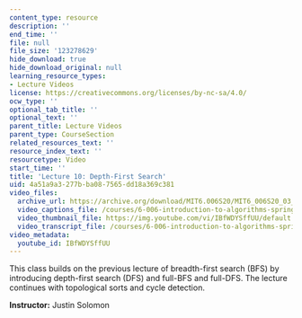 ```yaml
---
content_type: resource
description: ''
end_time: ''
file: null
file_size: '123278629'
hide_download: true
hide_download_original: null
learning_resource_types:
- Lecture Videos
license: https://creativecommons.org/licenses/by-nc-sa/4.0/
ocw_type: ''
optional_tab_title: ''
optional_text: ''
parent_title: Lecture Videos
parent_type: CourseSection
related_resources_text: ''
resource_index_text: ''
resourcetype: Video
start_time: ''
title: 'Lecture 10: Depth-First Search'
uid: 4a51a9a3-277b-ba08-7565-dd18a369c381
video_files:
  archive_url: https://archive.org/download/MIT6.006S20/MIT6_006S20_03_10_Lecture_10_300k.mp4
  video_captions_file: /courses/6-006-introduction-to-algorithms-spring-2020/8c17de3f613658b2b19081ee7fa8621b_IBfWDYSffUU.vtt
  video_thumbnail_file: https://img.youtube.com/vi/IBfWDYSffUU/default.jpg
  video_transcript_file: /courses/6-006-introduction-to-algorithms-spring-2020/9d7ad800a887efa9dcbb1970eeabecdb_IBfWDYSffUU.pdf
video_metadata:
  youtube_id: IBfWDYSffUU
---
```


This class builds on the previous lecture of breadth-first search (BFS) by introducing depth-first search (DFS) and full-BFS and full-DFS. The lecture continues with topological sorts and cycle detection.

**Instructor:** Justin Solomon


